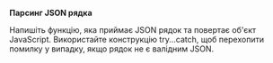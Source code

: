 **Парсинг JSON рядка**

Напишіть функцію, яка приймає JSON рядок та повертає об'єкт JavaScript. Використайте конструкцію try...catch, щоб перехопити помилку у випадку, якщо рядок не є валідним JSON.